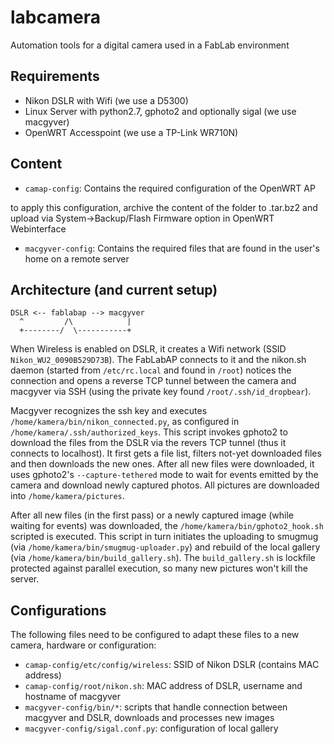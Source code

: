 # labcamera
Automation tools for a digital camera used in a FabLab environment 

## Requirements
* Nikon DSLR with Wifi (we use a D5300)
* Linux Server with python2.7, gphoto2 and optionally sigal (we use macgyver)
* OpenWRT Accesspoint (we use a TP-Link WR710N)

## Content
* `camap-config`: Contains the required configuration of the OpenWRT AP

to apply this configuration, archive the content of the folder to .tar.bz2 and upload via System->Backup/Flash Firmware option in OpenWRT Webinterface

* `macgyver-config`: Contains the required files that are found in the user's home on a remote server

## Architecture (and current setup)
```
DSLR <-- fablabap --> macgyver
  ^         /\            |
  +--------/  \-----------+
```

When Wireless is enabled on DSLR, it creates a Wifi network (SSID `Nikon_WU2_0090B529D73B`). The FabLabAP connects to it and the nikon.sh daemon (started from `/etc/rc.local` and found in `/root`) notices the connection and opens a reverse TCP tunnel between the camera and macgyver via SSH (using the private key found `/root/.ssh/id_dropbear`).

Macgyver recognizes the ssh key and executes `/home/kamera/bin/nikon_connected.py`, as configured in `/home/kamera/.ssh/authorized_keys`. This script invokes gphoto2 to download the files from the DSLR via the revers TCP tunnel (thus it connects to localhost). It first gets a file list, filters not-yet downloaded files and then downloads the new ones. After all new files were downloaded, it uses gphoto2's `--capture-tethered` mode to wait for events emitted by the camera and download newly captured photos. All pictures are downloaded into `/home/kamera/pictures`.

After all new files (in the first pass) or a newly captured image (while waiting for events) was downloaded, the `/home/kamera/bin/gphoto2_hook.sh` scripted is executed. This script in turn initiates the uploading to smugmug (via `/home/kamera/bin/smugmug-uploader.py`) and rebuild of the local gallery (via `/home/kamera/bin/build_gallery.sh`). The `build_gallery.sh` is lockfile protected against parallel execution, so many new pictures won't kill the server.

## Configurations
The following files need to be configured to adapt these files to a new camera, hardware or configuration:

* `camap-config/etc/config/wireless`: SSID of Nikon DSLR (contains MAC address)
* `camap-config/root/nikon.sh`: MAC address of DSLR, username and hostname of macgyver
* `macgyver-config/bin/*`: scripts that handle connection between macgyver and DSLR, downloads and processes new images
* `macgyver-config/sigal.conf.py`: configuration of local gallery
